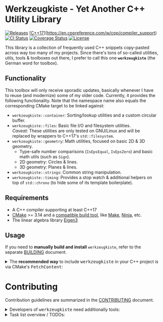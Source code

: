 # Werkzeugkiste - Yet Another C++ Utility Library
[![Releases](https://img.shields.io/github/v/release/snototter/werkzeugkiste)](https://github.com/snototter/werkzeugkiste/releases)
[[C++17](https://img.shields.io/badge/std-c%2B%2B17-blue.svg?style=flat&logo=c%2B%2B)](https://en.cppreference.com/w/cpp/compiler_support)
[![CI Status](https://github.com/snototter/werkzeugkiste/actions/workflows/ci.yml/badge.svg)](https://github.com/snototter/werkzeugkiste/actions/workflows/ci.yml)
[![Coverage Status](https://coveralls.io/repos/github/snototter/werkzeugkiste/badge.svg?branch=main)](https://coveralls.io/github/snototter/werkzeugkiste?branch=main)
[![License](https://img.shields.io/badge/license-MIT-blue.svg)](https://github.com/snototter/werkzeugkiste/blob/master/LICENSE?raw=true)

This library is a collection of frequently used C++ snippets copy-pasted across
way too many of my projects. Since there's tons of so-called utilities, utils,
tools & toolboxes out there, I prefer to call this one **`werkzeugkiste`** (the
German word for toolbox).


## Functionality

This toolbox will only receive sporadic updates, basically whenever I have to
reuse (and modernize) some of my older code.
Currently, it provides the following functionality. Note that the namespace
name also equals the corresponding CMake target to be linked against:
* `werkzeugkiste::container`: Sorting/lookup utilities and a custom
  circular buffer.
* `werkzeugkiste::files`: Basic file I/O and filesystem utilities.  
  _Caveat:_ These utilities are only tested on GNU/Linux and will be replaced
  by wrappers to C++17's `std::filesystem`.
* `werkzeugkiste::geometry`: Math utilities, focused on basic 2D & 3D geometry.
  * Type-safe number comparisons (`IsEpsEqual`, `IsEpsZero`) and basic math
    utils (such as `Sign`).
  * 2D geometry: Circles & lines.
  * 3D geometry: Planes & lines.
* `werkzeugkiste::strings`: Common string manipulation.
* `werkzeugkiste::timing`: Provides a stop watch & additional helpers on top
  of `std::chrono` (to hide some of its template boilerplate).


## Requirements

* A C++ compiler supporting at least C++17
* [CMake][1] >= 3.14 and a [compatible build tool][2], like [Make][3],
  [Ninja][4], etc.
* The linear algebra library [Eigen3](https://eigen.tuxfamily.org/)


## Usage

If you need to **manually build and install** `werkzeugkiste`, refer to the
separate [BUILDING](BUILDING.md) document.

<details>
<summary>The <b>recommended way</b> to include <tt>werkzeugkiste</tt> in your C++
project is via CMake's <tt>FetchContent</tt>:</summary>


Since v3.14, CMake provides [_FetchContent_MakeAvailable_][9], which allows us
to easily set up `werkzeugkiste` in your CMake project as:
```cmake
# Fetch the library:
include(FetchContent)
FetchContent_Declare(
    werkzeugkiste
    GIT_REPOSITORY https://github.com/snototter/werkzeugkiste.git
    GIT_TAG main)
FetchContent_MakeAvailable(werkzeugkiste)

# Optionally print the available library version:
message(STATUS "Using werkzeugkiste v${werkzeugkiste_VERSION}")
```

Afterwards, add it to your consuming executable/library via:
```cmake
target_link_libraries(
    your_target PRIVATE
    werkzeugkiste::werkzeugkiste
)
```

*Note:* The `werkzeugkiste::werkzeugkiste` target is an _all-in-one_ target, _i.e._ it includes all utilities.
Typically, you will only want to link against a specific utility target, _e.g._ `werkzeugkiste::geometry`.
The available target names are listed in the [functionality overview][#functionality].
</details>

# Contributing

Contribution guidelines are summarized in the [CONTRIBUTING](CONTRIBUTING.md) document.

<details>
<summary>Developers of <tt>werkzeugkiste</tt> need additionally tools:</summary>

* <b>Note:</b> This library is primarily developed on Unix. Since it was set up using
  [cmake-init][10], **Windows users** should check the [cmake-init README][11]
  for required changes or suggested toolchain alternatives.

* A recent [clang-tidy][5] version >= 14.  

  CI will always run clang-tidy, so it is optional to install and use it
  locally, but it is highly recommended.

* Additional static analysis is run by [cppcheck][6].  

  CI will always run cppcheck, so it is optional to install and use it
  locally, but it is highly recommended.

* Testing requires [googletest][7].

* Test coverage is generated via GCC's `gcov` and summarized using [LCOV][8]. 

  The project has a `coverage` target in developer mode if the
  `ENABLE_COVERAGE` variable is enabled. The reason why a separate target is used
  instead of CTest's built-in `coverage` step is because it lacks necessary
  customization.  
  This target should be run after the tests and will generate a report at
  `<binary-dir>/coverage.info` and an HTML report at the
  `<binary-dir>/coverage_html` directory.
</details>


<details>
<summary>Task list overview / TODOs:</summary>

* [ ] Shared library
  * [x] Export symbols
  * [x] Check if shared library works "locally" (e.g. tests and examples,
    which are separate targets that link against the werkzeugkiste library)
  * [ ] Check if the export header is correctly distributed in a consuming project
* [ ] Properly set up Github Actions
  * Test only on linux, but more versions
  * Build on windows & macos (without testing)
  * Sanitize on linux
  * Lint on linux
* [ ] Deploy docs
  * [ ] Check gh-pages action
  * [ ] Clean up README (messes up the doxygen front page)
* [ ] Change to newer gcc and add `-Wextra-semi` to dev presets
* [ ] Change the default clang-format rules
* [ ] Coverage
  * [ ] Check coverage target
  * [ ] Document coverage command
  * [ ] Set up codecov.io or coveralls on push/release
* [ ] Utils:
  * [x] Enumeration utils (iterator + flags)
  * [x] strings
  * [ ] circular buffer
    * [ ] Refactor properly
    * [ ] Test with complex objects (memory management)
  * [ ] Refactor vcp file utils to leverage C++17
  * [x] sort utils
  * [x] vec/basicmath
  * [x] geo2d
  * [ ] geo3d (WIP)
  * [ ] tracking-by-detection
    * [ ] Refactor Kalman filter to use Eigen
    * [ ] Implement common Bounding Box, Detection & Target class
  * [ ] pinhole camera projection
    * [x] Basic transformations
    * [ ] Extend it s.t. we can project an arbitrary number of points, i.e.
      matrices allocated on the heap vs stack
  * [ ] pinhole camera class which takes care of storing intrinsics/extrinsics, projects points, etc.
  * [ ] Trajectory smoothing
    * [x] Moving average, similar to MATLAB's `smooth`
    * [ ] Sketch filtering (xkcd-ify), e.g. via [1D interpolation](https://github.com/slayton/matlab-xkcdify),
      or [as in matplotlib](https://github.com/JohannesBuchner/matplotlib-xkcdify), although the latter would be
      a major effort due to spline fitting (*e.g.* via [ALGLIB](http://www.alglib.net/interpolation/spline3.php#header7)
      or [NCAR/EOL bspline](https://github.com/NCAR/bspline)).
</details>


[1]: https://cmake.org/
[2]: https://cmake.org/cmake/help/latest/manual/cmake-generators.7.html
[3]: https://www.gnu.org/software/make/
[4]: https://ninja-build.org/
[5]: https://clang.llvm.org/extra/clang-tidy/
[6]: https://cppcheck.sourceforge.io/
[7]: http://google.github.io/googletest/
[8]: http://ltp.sourceforge.net/coverage/lcov.php
[9]: https://cmake.org/cmake/help/latest/module/FetchContent.html
[10]: https://pypi.org/project/cmake-init/
[11]: https://github.com/friendlyanon/cmake-init#clang-tidy


